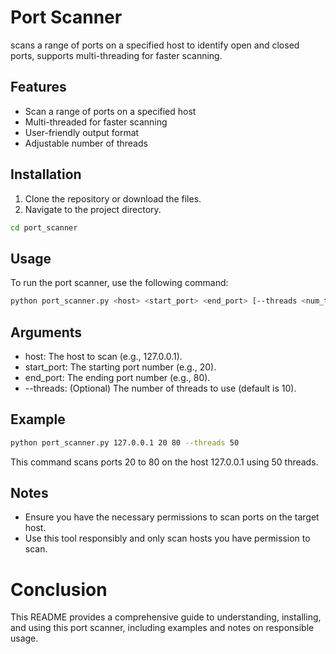 # Port Scanner
scans a range of ports on a specified host to identify open and closed ports, supports multi-threading for faster scanning. 

## Features

- Scan a range of ports on a specified host
- Multi-threaded for faster scanning
- User-friendly output format
- Adjustable number of threads


## Installation

1. Clone the repository or download the files.
2. Navigate to the project directory.

```bash
cd port_scanner
```

## Usage
To run the port scanner, use the following command:

```bash
python port_scanner.py <host> <start_port> <end_port> [--threads <num_threads>]
```
## Arguments

 - host: The host to scan (e.g., 127.0.0.1).
 - start_port: The starting port number (e.g., 20).
 - end_port: The ending port number (e.g., 80).
 - --threads: (Optional) The number of threads to use (default is 10).

## Example
```bash
python port_scanner.py 127.0.0.1 20 80 --threads 50
```
This command scans ports 20 to 80 on the host 127.0.0.1 using 50 threads.

## Notes
 - Ensure you have the necessary permissions to scan ports on the target host.
 - Use this tool responsibly and only scan hosts you have permission to scan.

# Conclusion
This README provides a comprehensive guide to understanding, installing, and using this port scanner, including examples and notes on responsible usage.

